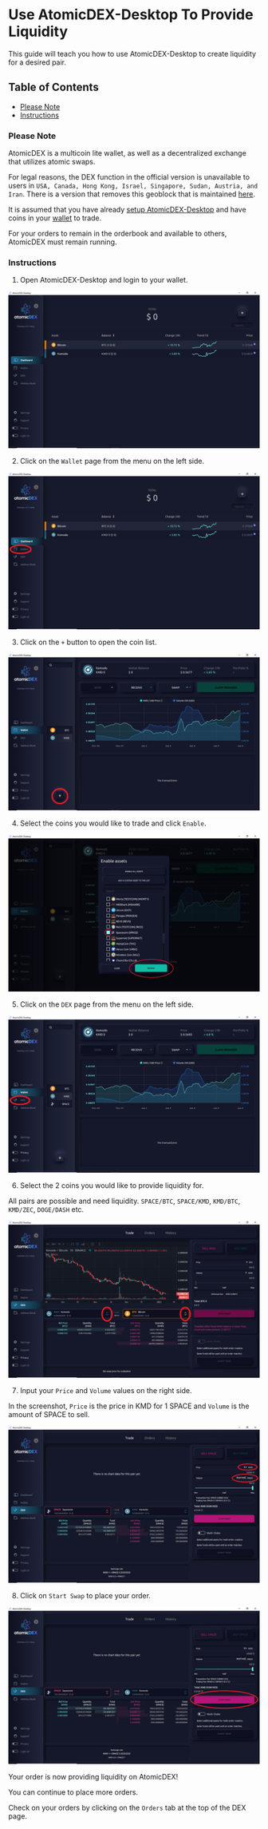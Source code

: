 # Use AtomicDEX-Desktop To Provide Liquidity

This guide will teach you how to use AtomicDEX-Desktop to create liquidity for a desired pair.

## Table of Contents

- [Please Note](#Please-Note)
- [Instructions](#Instructions)

### Please Note

AtomicDEX is a multicoin lite wallet, as well as a decentralized exchange that utilizes atomic swaps.

For legal reasons, the DEX function in the official version is unavailable to users in `USA, Canada, Hong Kong, Israel, Singapore, Sudan, Austria, and Iran`. There is a version that removes this geoblock that is maintained [here](https://github.com/marmarachain/atomicdex-desktop/releases).

It is assumed that you have already [setup AtomicDEX-Desktop](https://github.com/SpaceWorksCo/guides/blob/master/Setup-AtomicDEX-Desktop.md#setup-atomicDEX-desktop) and have coins in your [wallet](https://github.com/SpaceWorksCo/guides/blob/master/Use-AtomicDEX-Desktop-As-A-Wallet.md#use-atomicDEX-desktop-as-a-wallet) to trade.

For your orders to remain in the orderbook and available to others, AtomicDEX must remain running.

### Instructions

1. Open AtomicDEX-Desktop and login to your wallet.

![Login](/images/atomicdex_login.png)

2. Click on the `Wallet` page from the menu on the left side.

![Wallet](/images/atomicdex_wallet.png)

3. Click on the `+` button to open the coin list.

![Add Coin](/images/atomicdex_add_coin.png)

4. Select the coins you would like to trade and click `Enable`.

![Enable](/images/atomicdex_enable.png)

5. Click on the `DEX` page from the menu on the left side.

![DEX](/images/atomicdex_dex.png)

6. Select the 2 coins you would like to provide liquidity for.

  All pairs are possible and need liquidity.
`SPACE/BTC`, `SPACE/KMD`, `KMD/BTC`, `KMD/ZEC`, `DOGE/DASH` etc.

![Coins](/images/atomicdex_coins.png)

7. Input your `Price` and `Volume` values on the right side.

  In the screenshot, `Price` is the price in KMD for 1 SPACE and `Volume` is the amount of SPACE to sell.

![Order](/images/atomicdex_order2.png)

8. Click on `Start Swap` to place your order.

![Swap](/images/atomicdex_swap2.png)

Your order is now providing liquidity on AtomicDEX!

You can continue to place more orders.

Check on your orders by clicking on the `Orders` tab at the top of the DEX page.
